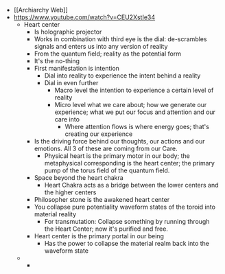 - [[Archiarchy Web]]
- https://www.youtube.com/watch?v=CEU2XstIe34
	- Heart center
		- Is holographic projector
		- Works in combination with third eye is the dial: de-scrambles signals and enters us into any version of reality
		- From the quantum field; reality as the potential form
		- It's the no-thing
		- First manifestation is intention
			- Dial into reality to experience the intent behind a reality
			- Dial in even further
				- Macro level the intention to experience a certain level of reality
				- Micro level what we care about; how we generate our experience; what we put our focus and attention and our care into
					- Where attention flows is where energy goes; that's creating our experience
		- Is the driving force behind our thoughts, our actions and our emotions. All 3 of these are coming from our Care.
			- Physical heart is the primary motor in our body; the metaphysical corresponding is the heart center; the primary pump of the torus field of the quantum field.
		- Space beyond the heart chakra
			- Heart Chakra acts as a bridge between the lower centers and the higher centers
		- Philosopher stone is the awakened heart center
		- You collapse pure potentiality waveform states of the toroid into material reality
			- For transmutation: Collapse something by running through the Heart Center; now it's purified and free.
		- Heart center is the primary portal in our being
			- Has the power to collapse the material realm back into the waveform state
	-
		-